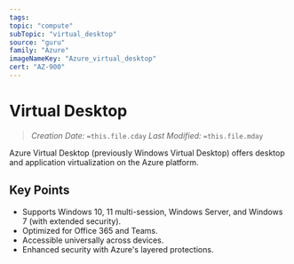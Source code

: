 ```yaml
---
tags:
topic: "compute"
subTopic: "virtual_desktop"
source: "guru"
family: "Azure"
imageNameKey: "Azure_virtual_desktop"
cert: "AZ-900"
---
```

# Virtual Desktop

> _Creation Date:_ `=this.file.cday` _Last Modified:_ `=this.file.mday`

Azure Virtual Desktop (previously Windows Virtual Desktop) offers desktop and application virtualization on the Azure platform.

## Key Points

- Supports Windows 10, 11 multi-session, Windows Server, and Windows 7 (with extended security).
- Optimized for Office 365 and Teams.
- Accessible universally across devices.
- Enhanced security with Azure's layered protections.